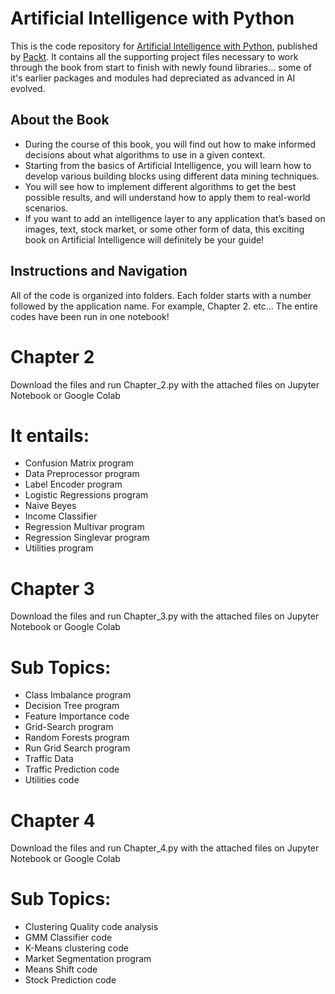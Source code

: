 # Artificial Intelligence with Python
This is the code repository for [Artificial Intelligence with Python](https://www.packtpub.com/big-data-and-business-intelligence/artificial-intelligence-python?utm_source=github&utm_medium=repository&utm_campaign=9781786464392), published by [Packt](https://www.packtpub.com/?utm_source=github). It contains all the supporting project files necessary to work through the book from start to finish with newly found libraries... some of it's earlier packages and modules had depreciated as advanced in AI evolved.

## About the Book
 - During the course of this book, you will find out how to make informed decisions about what algorithms to use in a given context.
 - Starting from the basics of Artificial Intelligence, you will learn how to develop various building blocks using different data mining techniques.
 - You will see how to implement different algorithms to get the best possible results, and will understand how to apply them to real-world scenarios.
 - If you want to add an intelligence layer to any application that’s based on images, text, stock market, or some other form of data, this exciting book on Artificial Intelligence will definitely be your guide!

## Instructions and Navigation
All of the code is organized into folders. Each folder starts with a number followed by the application name. For example, Chapter 2. etc... The entire codes have been run in one notebook!

# Chapter 2
Download the files and run Chapter_2.py with the attached files on Jupyter Notebook or Google Colab
# It entails:
- Confusion Matrix program
- Data Preprocessor program
- Label Encoder program
- Logistic Regressions program
- Naive Beyes
- Income Classifier
- Regression Multivar program
- Regression Singlevar program
- Utilities program

# Chapter 3
Download the files and run Chapter_3.py with the attached files on Jupyter Notebook or Google Colab
# Sub Topics:
 - Class Imbalance program
 - Decision Tree program
 - Feature Importance code
 - Grid-Search program
 - Random Forests program
 - Run Grid Search program
 - Traffic Data
 - Traffic Prediction code
 - Utilities code

# Chapter 4
Download the files and run Chapter_4.py with the attached files on Jupyter Notebook or Google Colab
# Sub Topics:
 - Clustering Quality code analysis
 - GMM Classifier code
 - K-Means clustering code
 - Market Segmentation program
 - Means Shift code
 - Stock Prediction code
